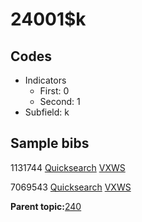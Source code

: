 # 24001$k

## Codes

-   Indicators
    -   First: 0
    -   Second: 1
-   Subfield: k

## Sample bibs

1131744 [Quicksearch](https://search.library.yale.edu/catalog/1131744) [VXWS](http://prodorbis.library.yale.edu:7014/vxws/GetHoldingsService?bibId=1131744)

7069543 [Quicksearch](https://search.library.yale.edu/catalog/7069543) [VXWS](http://prodorbis.library.yale.edu:7014/vxws/GetHoldingsService?bibId=7069543)

**Parent topic:**[240](../../tags/240/240.md)

